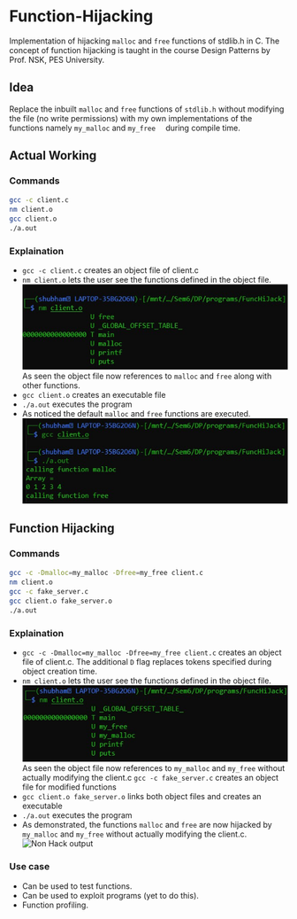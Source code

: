 # Function-Hijacking
Implementation of hijacking ```malloc``` and ```free``` functions of stdlib.h in C. The concept of function hijacking is taught in the course Design Patterns by Prof. NSK, PES University.

## Idea
Replace the inbuilt ```malloc``` and ```free``` functions of ```stdlib.h``` without modifying the file (no write permissions) with my own implementations of the functions namely ```my_malloc``` and ```my_free  ``` during compile time.

## Actual Working
### Commands
```sh
gcc -c client.c
nm client.o
gcc client.o
./a.out
```
### Explaination
- ```gcc -c client.c``` creates an object file of client.c
- ```nm client.o``` lets the user see the functions defined in the object file. 
![nm command output](images/nm1.jpg)  
As seen the object file now references to ```malloc``` and ```free``` along with other functions.
- ```gcc client.o``` creates an executable file
- ```./a.out``` executes the program
- As noticed the default ```malloc``` and ```free``` functions are executed.
![Non Hack output](images/a1.jpg)

## Function Hijacking
### Commands
```sh
gcc -c -Dmalloc=my_malloc -Dfree=my_free client.c
nm client.o
gcc -c fake_server.c
gcc client.o fake_server.o
./a.out
```
### Explaination
- ```gcc -c -Dmalloc=my_malloc -Dfree=my_free client.c``` creates an object file of client.c. The additional ```D``` flag replaces tokens specified during object creation time.
- ```nm client.o``` lets the user see the functions defined in the object file. 
![nm command output](images/nm2.jpg)  
As seen the object file now references to ```my_malloc``` and ```my_free``` without actually modifying the client.c
```gcc -c fake_server.c``` creates an object file for modified functions
- ```gcc client.o fake_server.o``` links both object files and creates an executable
- ```./a.out``` executes the program
- As demonstrated, the functions ```malloc``` and ```free``` are now hijacked by ```my_malloc``` and ```my_free``` without actually modifying the client.c.  
![Non Hack output](images/a2.jpg)

### Use case
- Can be used to test functions.
- Can be used to exploit programs (yet to do this).
- Function profiling.
